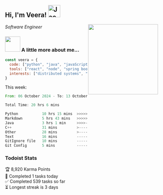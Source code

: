 <h2> Hi, I'm Veera! <img src="https://raw.githubusercontent.com/Tarikul-Islam-Anik/Animated-Fluent-Emojis/master/Emojis/Activities/Jack-O-Lantern.png" alt="Jack-O-Lantern" width="40" height="40" /></h2>
<img align='right' src="https://user-images.githubusercontent.com/74038190/213911110-aedbef38-a29f-4b6b-a65c-11608b4f75a5.gif" width="230">
<p><em>Software Engineer</em></p>


### <img src="https://user-images.githubusercontent.com/74038190/216656963-09118229-8a9e-4af0-910c-c37f35f2e210.gif" width="50"> A little more about me...  

```javascript
const veera = {
  code: ["python", "java", "javaScript", "typeScript", "c++"],
  tools: ["react", "node", "spring boot", "docker", "next.JS", "aws"],
  interests: ["distributed systems", "enterprise software", "parallel computing", "cloud computing", "machine learning", "AI"]
}
```
This week:
<!--START_SECTION:waka-->

```rust
From: 06 October 2024 - To: 13 October 2024

Total Time: 20 hrs 6 mins

Python           10 hrs 15 mins  >>>>>>>>>>>>-------------   49.86 %
Markdown         5 hrs 43 mins   >>>>>>>------------------   27.85 %
Java             3 hrs 1 min     >>>>---------------------   14.69 %
C++              31 mins         >------------------------   02.57 %
Other            28 mins         >------------------------   02.34 %
Text             16 mins         -------------------------   01.35 %
GitIgnore file   10 mins         -------------------------   00.89 %
Git Config       5 mins          -------------------------   00.45 %
```

<!--END_SECTION:waka-->


### Todoist Stats

<!-- TODO-IST:START -->
🏆  8,920 Karma Points           
🌸  Completed 1 tasks today           
✅  Completed 539 tasks so far           
⏳  Longest streak is 3 days
<!-- TODO-IST:END -->
<!--
Profile views:
[![](https://visitcount.itsvg.in/api?id=veeravivekt&label=Profile%20Views&color=1&icon=2&pretty=false)](https://visitcount.itsvg.in)
-->
